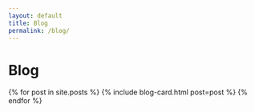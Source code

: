 ```yaml
---
layout: default
title: Blog
permalink: /blog/
---
```


# Blog

<div class="blog-grid">
  {% for post in site.posts %}
    {% include blog-card.html post=post %}
  {% endfor %}
</div>
